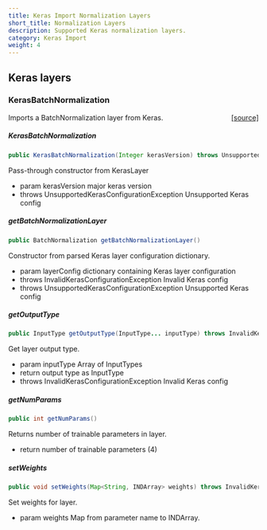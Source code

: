 ```yaml
---
title: Keras Import Normalization Layers
short_title: Normalization Layers
description: Supported Keras normalization layers.
category: Keras Import
weight: 4
---
```


## Keras layers

### KerasBatchNormalization
<span style="float:right;"> [[source]](https://github.com/deeplearning4j/deeplearning4j/tree/master/deeplearning4j/deeplearning4j-modelimport/src/main/java/org/deeplearning4j/nn/modelimport/keras/layers/normalization/KerasBatchNormalization.java) </span>

Imports a BatchNormalization layer from Keras.


##### KerasBatchNormalization 
```java
public KerasBatchNormalization(Integer kerasVersion) throws UnsupportedKerasConfigurationException 
```


Pass-through constructor from KerasLayer

- param kerasVersion major keras version
- throws UnsupportedKerasConfigurationException Unsupported Keras config


##### getBatchNormalizationLayer 
```java
public BatchNormalization getBatchNormalizationLayer() 
```


Constructor from parsed Keras layer configuration dictionary.

- param layerConfig dictionary containing Keras layer configuration
- throws InvalidKerasConfigurationException     Invalid Keras config
- throws UnsupportedKerasConfigurationException Unsupported Keras config

##### getOutputType 
```java
public InputType getOutputType(InputType... inputType) throws InvalidKerasConfigurationException 
```


Get layer output type.

- param inputType Array of InputTypes
- return output type as InputType
- throws InvalidKerasConfigurationException Invalid Keras config

##### getNumParams 
```java
public int getNumParams() 
```


Returns number of trainable parameters in layer.

- return number of trainable parameters (4)

##### setWeights 
```java
public void setWeights(Map<String, INDArray> weights) throws InvalidKerasConfigurationException 
```


Set weights for layer.

- param weights Map from parameter name to INDArray.

